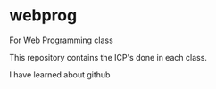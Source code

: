 # webprog
For Web Programming class

This repository contains the ICP's done in each class.

I have learned about github
